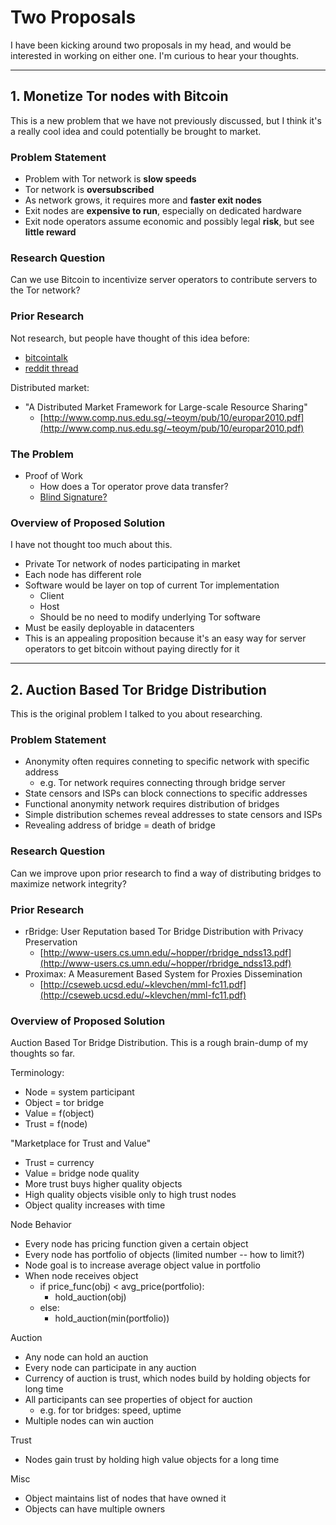 # Two Proposals

I have been kicking around two proposals in my head, and would be interested in working on either one. I'm curious to hear your thoughts.

---

## 1. Monetize Tor nodes with Bitcoin

This is a new problem that we have not previously discussed, but I think it's a really cool idea and could potentially be brought to market.

### Problem Statement

- Problem with Tor network is **slow speeds**
- Tor network is **oversubscribed**
- As network grows, it requires more and **faster exit nodes**
- Exit nodes are **expensive to run**, especially on dedicated hardware
- Exit node operators assume economic and possibly legal **risk**, but see **little reward**

### Research Question

Can we use Bitcoin to incentivize server operators to contribute servers to the Tor network?

### Prior Research

Not research, but people have thought of this idea before:

- [bitcointalk](https://bitcointalk.org/index.php?topic=62107.20)
- [reddit thread](http://www.reddit.com/r/Bitcoin/comments/1f97um/what_about_a_torcoin_that_would_help_secure_and/)

Distributed market:

- "A Distributed Market Framework for Large-scale Resource Sharing"
    - [http://www.comp.nus.edu.sg/~teoym/pub/10/europar2010.pdf](http://www.comp.nus.edu.sg/~teoym/pub/10/europar2010.pdf)


### The Problem

- Proof of Work
    - How does a Tor operator prove data transfer?
    - [Blind Signature?](http://en.wikipedia.org/wiki/Blind_signature)

### Overview of Proposed Solution

I have not thought too much about this.

- Private Tor network of nodes participating in market
- Each node has different role
- Software would be layer on top of current Tor implementation
	- Client
	- Host
	- Should be no need to modify underlying Tor software
- Must be easily deployable in datacenters
- This is an appealing proposition because it's an easy way for server operators to get bitcoin without paying directly for it


---

## 2. Auction Based Tor Bridge Distribution

This is the original problem I talked to you about researching. 

### Problem Statement

- Anonymity often requires conneting to specific network with specific address
	- e.g. Tor network requires connecting through bridge server
- State censors and ISPs can block connections to specific addresses
- Functional anonymity network requires distribution of bridges
- Simple distribution schemes reveal addresses to state censors and ISPs
- Revealing address of bridge = death of bridge

### Research Question

Can we improve upon prior research to find a way of distributing bridges to maximize network integrity?

### Prior Research

- rBridge: User Reputation based Tor Bridge Distribution with Privacy Preservation
	- [http://www-users.cs.umn.edu/~hopper/rbridge_ndss13.pdf](http://www-users.cs.umn.edu/~hopper/rbridge_ndss13.pdf)
- Proximax: A Measurement Based System for Proxies Dissemination
	- [http://cseweb.ucsd.edu/~klevchen/mml-fc11.pdf](http://cseweb.ucsd.edu/~klevchen/mml-fc11.pdf)

### Overview of Proposed Solution

Auction Based Tor Bridge Distribution. This is a rough brain-dump of my thoughts so far.

Terminology:

- Node = system participant
- Object = tor bridge
- Value = f(object)
- Trust = f(node)

"Marketplace for Trust and Value"

- Trust = currency
- Value = bridge node quality
- More trust buys higher quality objects
- High quality objects visible only to high trust nodes
- Object quality increases with time

Node Behavior

- Every node has pricing function given a certain object
- Every node has portfolio of objects (limited number -- how to limit?)
- Node goal is to increase average object value in portfolio
- When node receives object
	- if price_func(obj) < avg_price(portfolio):
		- hold_auction(obj)
	- else:
		- hold_auction(min(portfolio))

Auction

- Any node can hold an auction
- Every node can participate in any auction
- Currency of auction is trust, which nodes build by holding objects for long time
- All participants can see properties of object for auction
	- e.g. for tor bridges: speed, uptime
- Multiple nodes can win auction
		
Trust

- Nodes gain trust by holding high value objects for a long time

Misc

- Object maintains list of nodes that have owned it
- Objects can have multiple owners